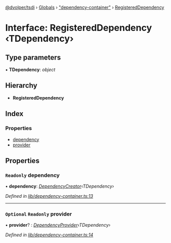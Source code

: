 [@dvolper/tsdi](../README.md) › [Globals](../globals.md) › ["dependency-container"](../modules/_dependency_container_.md) › [RegisteredDependency](_dependency_container_.registereddependency.md)

# Interface: RegisteredDependency ‹**TDependency**›

## Type parameters

▪ **TDependency**: *object*

## Hierarchy

* **RegisteredDependency**

## Index

### Properties

* [dependency](_dependency_container_.registereddependency.md#readonly-dependency)
* [provider](_dependency_container_.registereddependency.md#optional-readonly-provider)

## Properties

### `Readonly` dependency

• **dependency**: *[DependencyCreator](../modules/_dependency_creator_.md#dependencycreator)‹TDependency›*

*Defined in [lib/dependency-container.ts:13](https://github.com/DavidVollmers/typescript-dependency-injection/blob/86fed67/packages/tsdi/lib/dependency-container.ts#L13)*

___

### `Optional` `Readonly` provider

• **provider**? : *[DependencyProvider](../modules/_dependency_provider_.md#dependencyprovider)‹TDependency›*

*Defined in [lib/dependency-container.ts:14](https://github.com/DavidVollmers/typescript-dependency-injection/blob/86fed67/packages/tsdi/lib/dependency-container.ts#L14)*
